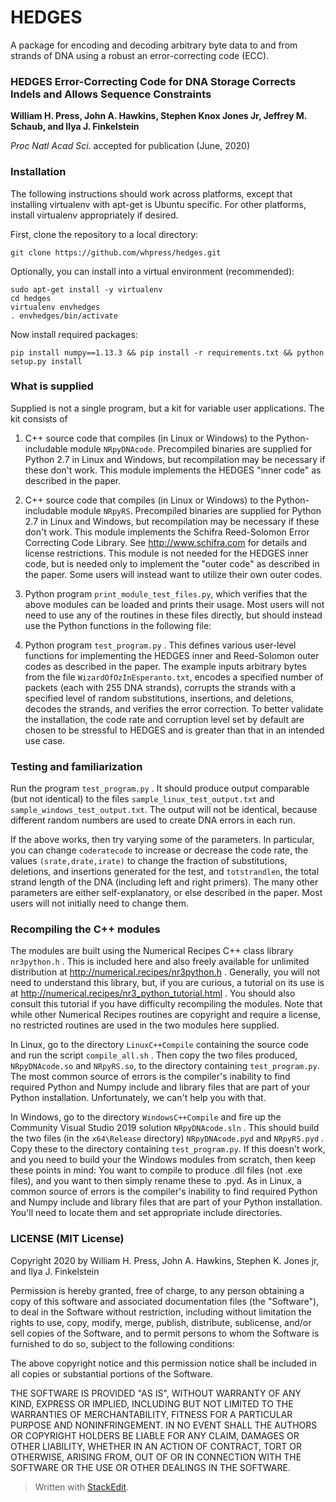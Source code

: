 # HEDGES

A package for encoding and decoding arbitrary byte data to and from strands of DNA using a robust an error-correcting code (ECC).

### HEDGES Error-Correcting Code for DNA Storage Corrects Indels and Allows Sequence Constraints

**William H. Press, John A. Hawkins, Stephen Knox Jones Jr, Jeffrey M. Schaub, and Ilya J. Finkelstein**

*Proc Natl Acad Sci*. accepted for publication (June, 2020)

### Installation

The following instructions should work across platforms, except that installing virtualenv with apt-get is Ubuntu specific. For other platforms, install virtualenv appropriately if desired.

First, clone the repository to a local directory:

```
git clone https://github.com/whpress/hedges.git
```

Optionally, you can install into a virtual environment (recommended):

```
sudo apt-get install -y virtualenv
cd hedges
virtualenv envhedges
. envhedges/bin/activate
```

Now install required packages:

```
pip install numpy==1.13.3 && pip install -r requirements.txt && python setup.py install
```

### What is supplied
Supplied is not a single program, but a kit for variable user applications.  The kit consists of

1. C++ source code that compiles (in Linux or Windows) to the Python-includable module `NRpyDNAcode`.  Precompiled binaries are supplied for Python 2.7 in Linux and Windows, but recompilation may be necessary if these don't work.  This module implements the HEDGES "inner code" as described in the paper.

2.  C++ source code that compiles (in Linux or Windows) to the Python-includable module `NRpyRS`.  Precompiled binaries are supplied for Python 2.7 in Linux and Windows, but recompilation may be necessary if these don't work.  This module implements the Schifra Reed-Solomon Error Correcting Code Library.  See http://www.schifra.com  for details and license restrictions.  This module is not needed for the HEDGES inner code, but is needed only to implement the "outer code" as described in the paper.  Some users will instead want to utilize their own outer codes.
 
3.  Python program `print_module_test_files.py`, which verifies that the above modules can be loaded and prints their usage.  Most users will not need to use any of the routines in these files directly, but should instead use the Python functions in the following file:
 
4. Python program `test_program.py` .  This defines various user-level functions for implementing the HEDGES inner and Reed-Solomon outer codes as described in the paper.  The example inputs arbitrary bytes from the file `WizardOfOzInEsperanto.txt`, encodes a specified number of packets (each with 255 DNA strands), corrupts the strands with a specified level of random substitutions, insertions, and deletions, decodes the strands, and verifies the error correction.  To better validate the installation, the code rate and corruption level set by default are chosen to be stressful to HEDGES and is greater than that in an intended use case. 

### Testing and familiarization

Run the program `test_program.py` .  It should produce output comparable (but not identical) to the files `sample_linux_test_output.txt` and `sample_windows_test_output.txt`.  The output will not be identical, because different random numbers are used to create DNA errors in each run.

If the above works, then try varying some of the parameters.  In particular, you can change `coderatecode` to increase or decrease the code rate, the values `(srate,drate,irate)` to change the fraction of substitutions, deletions, and insertions generated for the test, and `totstrandlen`, the total strand length of the DNA (including left and right primers).  The many other parameters are either self-explanatory, or else described in the paper.  Most users will not initially need to change them.

### Recompiling the C++ modules

The modules are built using the Numerical Recipes C++ class library `nr3python.h` . This is included here and also freely available for unlimited distribution at http://numerical.recipes/nr3python.h .  Generally, you will not need to understand this library, but, if you are curious, a tutorial on its use is at http://numerical.recipes/nr3_python_tutorial.html .  You should also consult this tutorial if you have difficulty recompiling the modules.  Note that while other Numerical Recipes routines are copyright and require a license, no restricted routines are used in the two modules here supplied.

In Linux, go to the directory `LinuxC++Compile` containing the source code and run the script `compile_all.sh` .  Then copy the two files produced, `NRpyDNAcode.so` and `NRpyRS.so`, to the directory containing `test_program.py`.  The most common source of errors is the compiler's inability to find required Python and Numpy include and library files that are part of your Python installation.  Unfortunately, we can't help you with that.

In Windows, go to the directory `WindowsC++Compile` and fire up the Community Visual Studio 2019 solution `NRpyDNAcode.sln` .  This should build the two files (in the `x64\Release` directory) `NRpyDNAcode.pyd` and `NRpyRS.pyd` .  Copy these to the directory containing `test_program.py`.   If this doesn't work, and you need to build your the Windows modules from scratch, then keep these points in mind:  You want to compile to produce .dll files (not .exe files), and you want to then simply rename these to .pyd.  As in Linux, a common source of errors is the compiler's inability to find required Python and Numpy include and library files that are part of your Python installation.  You'll need to locate them and set appropriate include directories.

### LICENSE (MIT License)

Copyright 2020 by William H. Press, John A. Hawkins, Stephen K. Jones jr, and Ilya J. Finkelstein

Permission is hereby granted, free of charge, to any person obtaining a copy of this software and associated documentation files (the "Software"), to deal in the Software without restriction, including without limitation the rights to use, copy, modify, merge, publish, distribute, sublicense, and/or sell copies of the Software, and to permit persons to whom the Software is furnished to do so, subject to the following conditions:

The above copyright notice and this permission notice shall be included in all copies or substantial portions of the Software.

THE SOFTWARE IS PROVIDED "AS IS", WITHOUT WARRANTY OF ANY KIND, EXPRESS OR IMPLIED, INCLUDING BUT NOT LIMITED TO THE WARRANTIES OF MERCHANTABILITY, FITNESS FOR A PARTICULAR PURPOSE AND NONINFRINGEMENT. IN NO EVENT SHALL THE AUTHORS OR COPYRIGHT HOLDERS BE LIABLE FOR ANY CLAIM, DAMAGES OR OTHER LIABILITY, WHETHER IN AN ACTION OF CONTRACT, TORT OR OTHERWISE, ARISING FROM, OUT OF OR IN CONNECTION WITH THE SOFTWARE OR THE USE OR OTHER DEALINGS IN THE SOFTWARE.




> Written with [StackEdit](https://stackedit.io/).
